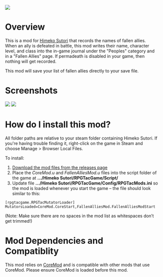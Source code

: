 ![](https://i.imgur.com/D2Ep7aW.png)

# Overview
This is a mod for [Himeko Sutori](https://himekosutori.com/) that records the names of fallen allies. When an ally is defeated in battle, this mod writes their name, character level, and class into the in-game journal under the "Peoples" category and in a "Fallen Allies" page. If permadeath is disabled in your game, then nothing will get recorded.

This mod will save your list of fallen allies directly to your save file.

# Screenshots
![](https://i.imgur.com/0GFggzJ.png)
![](https://i.imgur.com/31GpHat.png)

# How do I install this mod?
All folder paths are relative to your steam folder containing Himeko Sutori. If you're having trouble finding it, right-click on the game in Steam and choose Manage > Browser Local Files.

To install:
1. [Download the mod files from the releases page](https://github.com/solimodsthings/FallenAlliesMod/releases)
2.	Place the <i>CoreMod.u</i> and <i>FallenAlliesMod.u</i> files into the script folder of the game at <b>…/Himeko Sutori/RPGTacGame/Script/</b>
3.	Update file <b>…/Himeko Sutori/RPGTacGame/Config/RPGTacMods.ini</b> so the mod is loaded whenever you start the game – the file should look similar to this:

```
[rpgtacgame.RPGTacMutatorLoader]
MutatorsLoaded=CoreMod.CoreStart,FallenAlliesMod.FallenAlliesModStart
```

(Note: Make sure there are no spaces in the mod list as whitespaces don’t get trimmed!)

# Mod Dependencies and Compatiblity
This mod relies on [CoreMod](https://github.com/solimodsthings/CoreMod) and is compatible with other mods that use CoreMod. Please ensure CoreMod is loaded before this mod. 
